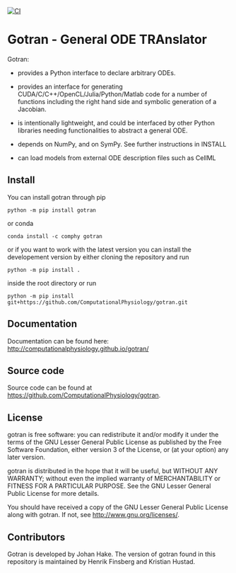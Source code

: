 [![CI](https://github.com/ComputationalPhysiology/gotran/actions/workflows/main.yml/badge.svg)](https://github.com/ComputationalPhysiology/gotran/actions/workflows/main.yml)

# Gotran - General ODE TRAnslator

Gotran:

- provides a Python interface to declare arbitrary ODEs.

- provides an interface for generating CUDA/C/C++/OpenCL/Julia/Python/Matlab code for
  a number of functions including the right hand side and symbolic
  generation of a Jacobian.

- is intentionally lightweight, and could be interfaced by other
  Python libraries needing functionalities to abstract a general
  ODE.

- depends on NumPy, and on SymPy. See further instructions in
  INSTALL

- can load models from external ODE description files such as CellML

## Install

You can install gotran through pip

```
python -m pip install gotran
```

or conda

```
conda install -c comphy gotran
```

or if you want to work with the latest version you can install the developement version by either cloning the repository and run

```
python -m pip install .
```

inside the root directory or run

```
python -m pip install git+https://github.com/ComputationalPhysiology/gotran.git
```

## Documentation

Documentation can be found here: <http://computationalphysiology.github.io/gotran/>

## Source code

Source code can be found at <https://github.com/ComputationalPhysiology/gotran>.

## License

gotran is free software: you can redistribute it and/or modify it under the terms of the GNU Lesser General Public License as published by the Free Software Foundation, either version 3 of the License, or (at your option) any later version.

gotran is distributed in the hope that it will be useful, but WITHOUT ANY WARRANTY; without even the implied warranty of MERCHANTABILITY or FITNESS FOR A PARTICULAR PURPOSE. See the GNU Lesser General Public License for more details.

You should have received a copy of the GNU Lesser General Public License along with gotran. If not, see <http://www.gnu.org/licenses/>.

## Contributors

Gotran is developed by Johan Hake.
The version of gotran found in this repository is maintained by Henrik Finsberg and Kristian Hustad.

```

```
